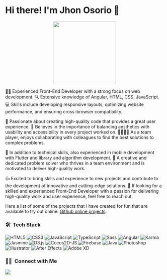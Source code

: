# Hi there! I'm Jhon Osorio 👋

<p align="center">
      <img src="https://github.com/jacksonjao/jacksonjao/assets/16423284/03a0be6a-ab34-43d7-80ff-faa2a231679f" height="200"/>
</p>


👨‍💻 Experienced Front-End Developer with a strong focus on web development. 🔍 Extensive knowledge of Angular, HTML, CSS, JavaScript. 💻 Skills include developing responsive layouts, optimizing website performance, and ensuring cross-browser compatibility.

🚀 Passionate about creating high-quality code that provides a great user experience. 🎨 Believes in the importance of balancing aesthetics with usability and accessibility in every project worked on. 👨‍👩‍👦‍👦 As a team player, enjoys collaborating with colleagues to find the best solutions to complex problems.

📱 In addition to technical skills, also experienced in mobile development with Flutter and library and algorithm development. 🔎 A creative and dedicated problem solver who thrives in a team environment and is motivated to deliver high-quality work.

👍 Excited to bring skills and experience to new projects and contribute to the development of innovative and cutting-edge solutions. 🙌 If looking for a skilled and experienced Front-End Developer with a passion for delivering high-quality work and user experience, feel free to reach out.

Here a list of some of the projects that I have created for fun that are available to try out online. [Github online projects](https://github.com/jacksonjao?tab=stars).



### 🛠 &nbsp;Tech Stack

![HTML5](https://img.shields.io/badge/HTML5-%23E34F26?style=for-the-badge&logo=html5&logoColor=white)
![CSS3](https://img.shields.io/badge/CSS3-%231572B6?style=for-the-badge&logo=css3&logoColor=white)
![JavaScript](https://img.shields.io/badge/JavaScript-%23323330?style=for-the-badge&logo=javascript&logoColor=%23F7DF1E)
![TypeScript](https://img.shields.io/badge/TypeScript-%23007ACC?style=for-the-badge&logo=typescript&logoColor=white)
![Sass](https://img.shields.io/badge/Sass-%23CC6699?style=for-the-badge&logo=sass&logoColor=white)
![Angular](https://img.shields.io/badge/Angular-%23DD0031?style=for-the-badge&logo=angular&logoColor=white)
![Karma](https://img.shields.io/badge/Karma-%23BE3C2E?style=for-the-badge&logo=karma&logoColor=white)
![Jasmine](https://img.shields.io/badge/Jasmine-%238A4182?style=for-the-badge&logo=jasmine&logoColor=white)
![D3.js](https://img.shields.io/badge/D3.js-%23F9A03C?style=for-the-badge&logo=d3.js&logoColor=white)
![Cocos2D-JS](https://img.shields.io/badge/Cocos2D--JS-%23F68E1F?style=for-the-badge&logo=cocos2D&logoColor=white)
![Firebase](https://img.shields.io/badge/firebase-%23039BE5?style=for-the-badge&logo=firebase)
![Java](https://img.shields.io/badge/Java-%23ED8B00?style=for-the-badge&logo=java&logoColor=white)
![Photoshop](https://img.shields.io/badge/Photoshop-%2331A8FF?style=for-the-badge&logo=adobephotoshop&logoColor=white)
![Illustrator](https://img.shields.io/badge/Illustrator-%23FF9A00?style=for-the-badge&logo=adobeillustrator&logoColor=white)
![After Effects](https://img.shields.io/badge/After%20Effects-%23FF5D5D?style=for-the-badge&logo=adobeaftereffects&logoColor=white)
![Adobe XD](https://img.shields.io/badge/Adobe%20XD-%23FF26BE?style=for-the-badge&logo=Adobe%20XD&logoColor=white)



### 🤝🏻 &nbsp;Connect with Me
  
<a href="https://www.jhonosorio.dev"><img src="https://img.shields.io/badge/www.jhonosorio.com-%23FF4500.svg?style=for-the-badge&logo=www.jhonosorio.com&logoColor=white" /></a>

